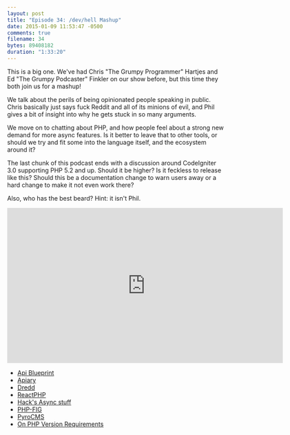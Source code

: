 ```yaml
---
layout: post
title: "Episode 34: /dev/hell Mashup"
date: 2015-01-09 11:53:47 -0500
comments: true
filename: 34
bytes: 89408182
duration: "1:33:20"
---
```


This is a big one. We've had Chris "The Grumpy Programmer" Hartjes and Ed "The Grumpy Podcaster" Finkler on our show before, but this time they both join us for a mashup!

We talk about the perils of being opinionated people speaking in public. Chris basically just says fuck Reddit and all of its minions of evil, and Phil gives a bit of insight into why he gets stuck in so many arguments.

We move on to chatting about PHP, and how people feel about a strong new demand for more async features. Is it better to leave that to other tools, or should we try and fit some into the language itself, and the ecosystem around it?

The last chunk of this podcast ends with a discussion around CodeIgniter 3.0 supporting PHP 5.2 and up. Should it be higher? Is it feckless to release like this? Should this be a documentation change to warn users away or a hard change to make it not even work there? 

Also, who has the best beard? Hint: it isn't Phil. 

<iframe width="640" height="360" src="https://www.youtube.com/embed/FfVZ_Erl0DU" frameborder="0" allowfullscreen></iframe>

* [Api Blueprint](https://github.com/apiaryio/api-blueprint)
* [Apiary](http://apiary.com/)
* [Dredd](https://github.com/apiaryio/dredd)
* [ReactPHP](http://reactphp.org/)
* [Hack's Async stuff](http://hhvm.com/blog/7091/async-cooperative-multitasking-for-hack)
* [PHP-FIG](http://php-fig.org)
* [PyroCMS](http://pyrocms.com)
* [On PHP Version Requirements](http://blog.ircmaxell.com/2014/12/on-php-version-requirements.html)
